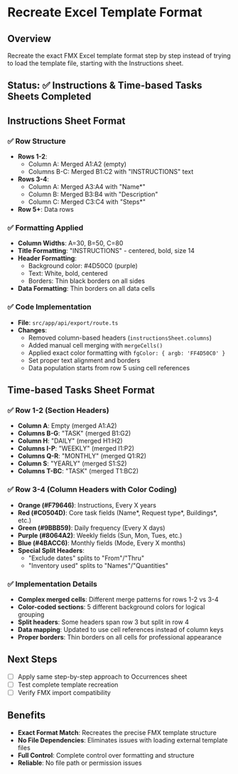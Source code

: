 # Recreate Excel Template Format

## Overview
Recreate the exact FMX Excel template format step by step instead of trying to load the template file, starting with the Instructions sheet.

## Status: ✅ Instructions & Time-based Tasks Sheets Completed

## Instructions Sheet Format

### ✅ Row Structure
- **Rows 1-2**: 
  - Column A: Merged A1:A2 (empty)
  - Columns B-C: Merged B1:C2 with "INSTRUCTIONS" text
- **Rows 3-4**: 
  - Column A: Merged A3:A4 with "Name*"
  - Column B: Merged B3:B4 with "Description" 
  - Column C: Merged C3:C4 with "Steps*"
- **Row 5+**: Data rows

### ✅ Formatting Applied
- **Column Widths**: A=30, B=50, C=80
- **Title Formatting**: "INSTRUCTIONS" - centered, bold, size 14
- **Header Formatting**: 
  - Background color: #4D50C0 (purple)
  - Text: White, bold, centered
  - Borders: Thin black borders on all sides
- **Data Formatting**: Thin borders on all data cells

### ✅ Code Implementation
- **File**: `src/app/api/export/route.ts`
- **Changes**:
  - Removed column-based headers (`instructionsSheet.columns`)
  - Added manual cell merging with `mergeCells()`
  - Applied exact color formatting with `fgColor: { argb: 'FF4D50C0' }`
  - Set proper text alignment and borders
  - Data population starts from row 5 using cell references

## Time-based Tasks Sheet Format

### ✅ Row 1-2 (Section Headers)
- **Column A**: Empty (merged A1:A2)
- **Columns B-G**: "TASK" (merged B1:G2)
- **Column H**: "DAILY" (merged H1:H2)
- **Columns I-P**: "WEEKLY" (merged I1:P2)
- **Columns Q-R**: "MONTHLY" (merged Q1:R2)
- **Column S**: "YEARLY" (merged S1:S2)
- **Columns T-BC**: "TASK" (merged T1:BC2)

### ✅ Row 3-4 (Column Headers with Color Coding)
- **Orange (#F79646)**: Instructions, Every X years
- **Red (#C0504D)**: Core task fields (Name*, Request type*, Buildings*, etc.)
- **Green (#9BBB59)**: Daily frequency (Every X days)
- **Purple (#8064A2)**: Weekly fields (Sun, Mon, Tues, etc.)
- **Blue (#4BACC6)**: Monthly fields (Mode, Every X months)
- **Special Split Headers**: 
  - "Exclude dates" splits to "From"/"Thru" 
  - "Inventory used" splits to "Names"/"Quantities"

### ✅ Implementation Details
- **Complex merged cells**: Different merge patterns for rows 1-2 vs 3-4
- **Color-coded sections**: 5 different background colors for logical grouping
- **Split headers**: Some headers span row 3 but split in row 4
- **Data mapping**: Updated to use cell references instead of column keys
- **Proper borders**: Thin borders on all cells for professional appearance

## Next Steps
- [ ] Apply same step-by-step approach to Occurrences sheet
- [ ] Test complete template recreation
- [ ] Verify FMX import compatibility

## Benefits
- **Exact Format Match**: Recreates the precise FMX template structure
- **No File Dependencies**: Eliminates issues with loading external template files
- **Full Control**: Complete control over formatting and structure
- **Reliable**: No file path or permission issues
